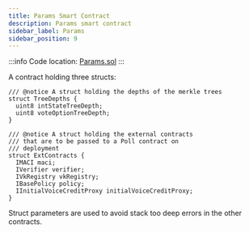 ```yaml
---
title: Params Smart Contract
description: Params smart contract
sidebar_label: Params
sidebar_position: 9
---
```


:::info
Code location: [Params.sol](https://github.com/privacy-scaling-explorations/maci/blob/dev/contracts/contracts/utils/Params.sol)
:::

A contract holding three structs:

```solidity
/// @notice A struct holding the depths of the merkle trees
struct TreeDepths {
  uint8 intStateTreeDepth;
  uint8 voteOptionTreeDepth;
}

/// @notice A struct holding the external contracts
/// that are to be passed to a Poll contract on
/// deployment
struct ExtContracts {
  IMACI maci;
  IVerifier verifier;
  IVkRegistry vkRegistry;
  IBasePolicy policy;
  IInitialVoiceCreditProxy initialVoiceCreditProxy;
}
```

Struct parameters are used to avoid stack too deep errors in the other contracts.
